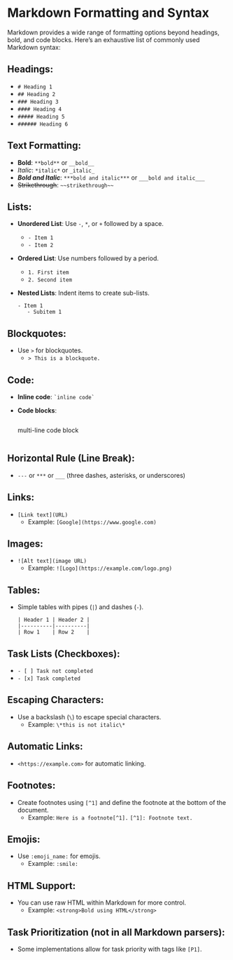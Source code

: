 # Markdown Formatting and Syntax

Markdown provides a wide range of formatting options beyond headings, bold, and code blocks. Here’s an exhaustive list of commonly used Markdown syntax:

## **Headings:**

- `# Heading 1`
- `## Heading 2`
- `### Heading 3`
- `#### Heading 4`
- `##### Heading 5`
- `###### Heading 6`

## **Text Formatting:**

- **Bold**: `**bold**` or `__bold__`
- *Italic*: `*italic*` or `_italic_`
- ***Bold and Italic***: `***bold and italic***` or `___bold and italic___`
- ~~Strikethrough~~: `~~strikethrough~~`

## **Lists:**

- **Unordered List**: Use `-`, `*`, or `+` followed by a space.
  - `- Item 1`
  - `- Item 2`

- **Ordered List**: Use numbers followed by a period.
  - `1. First item`
  - `2. Second item`

- **Nested Lists**: Indent items to create sub-lists.

  ```
  - Item 1
     - Subitem 1
  ```

## **Blockquotes:**

- Use `>` for blockquotes.
  - `> This is a blockquote.`

## **Code:**

- **Inline code**: `` `inline code` ``
- **Code blocks**:

  ```
  ```

  multi-line code block

  ```
  ```

## **Horizontal Rule (Line Break):**

- `---` or `***` or `___` (three dashes, asterisks, or underscores)

## **Links:**

- `[Link text](URL)`
  - Example: `[Google](https://www.google.com)`

## **Images:**

- `![Alt text](image URL)`
  - Example: `![Logo](https://example.com/logo.png)`

## **Tables:**

- Simple tables with pipes (`|`) and dashes (`-`).

  ```
  | Header 1 | Header 2 |
  |----------|----------|
  | Row 1    | Row 2    |
  ```

## **Task Lists (Checkboxes):**

- `- [ ] Task not completed`
- `- [x] Task completed`

## **Escaping Characters:**

- Use a backslash (`\`) to escape special characters.
  - Example: `\*this is not italic\*`

## **Automatic Links:**

- `<https://example.com>` for automatic linking.

## **Footnotes:**

- Create footnotes using `[^1]` and define the footnote at the bottom of the document.
  - Example: `Here is a footnote[^1].`
    `[^1]: Footnote text.`

## **Emojis:**

- Use `:emoji_name:` for emojis.
  - Example: `:smile:`

## **HTML Support:**

- You can use raw HTML within Markdown for more control.
  - Example: `<strong>Bold using HTML</strong>`

## **Task Prioritization (not in all Markdown parsers):**

- Some implementations allow for task priority with tags like `[P1]`.
